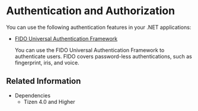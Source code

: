 # Authentication and Authorization



You can use the following authentication features in your .NET applications:

-   [FIDO Universal Authentication Framework](fido.md)

    You can use the FIDO Universal Authentication Framework to authenticate users. FIDO covers password-less authentications, such as fingerprint, iris, and voice.



## Related Information
* Dependencies
  -   Tizen 4.0 and Higher
